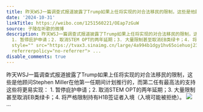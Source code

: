 ```yaml
---
title: 昨天WSJ一篇调查式报道披露了Trump如果上任将实现的对合法移民的限制，这些是他顾问Stephen Miller在他第一任期间计划推行的，而第二任有最高法的支持这些将更易...
date: '2024-10-31'
linkTitle: https://weibo.com/1251560221/OEap7zGuW
source: 子陵在听歌的微博
description: 昨天WSJ一篇调查式报道披露了Trump如果上任将实现的对合法移民的限制，这些是他顾问Stephen Miller在他第一任期间计划推行的，而第二任有最高法的支持这些将更易实现：
  1. 暂停庇护申请；2. 取消STEM OPT的两年延期；3. 大量限制甚至取消EB类绿卡；4. 将严格限制持有H1B签证者入境（入境可能被拒绝）。 <img
  style="" src="https://tvax3.sinaimg.cn/large/4a994b1dgy1hv65oiehuoj23853xohdt.jpg"
  referrerpolicy="no-referrer"> ...
disable_comments: true
---
```

昨天WSJ一篇调查式报道披露了Trump如果上任将实现的对合法移民的限制，这些是他顾问Stephen Miller在他第一任期间计划推行的，而第二任有最高法的支持这些将更易实现： 1. 暂停庇护申请；2. 取消STEM OPT的两年延期；3. 大量限制甚至取消EB类绿卡；4. 将严格限制持有H1B签证者入境（入境可能被拒绝）。 <img style="" src="https://tvax3.sinaimg.cn/large/4a994b1dgy1hv65oiehuoj23853xohdt.jpg" referrerpolicy="no-referrer"> ...